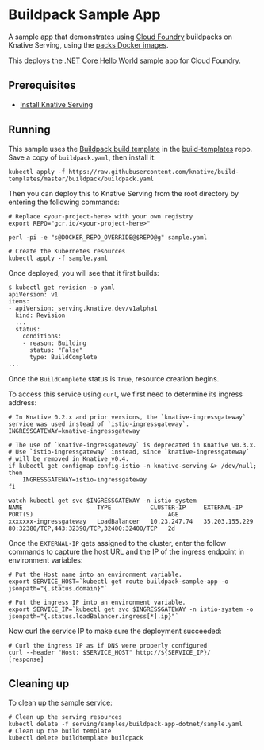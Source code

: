 # Buildpack Sample App

A sample app that demonstrates using
[Cloud Foundry](https://www.cloudfoundry.org/) buildpacks on Knative Serving,
using the [packs Docker images](https://github.com/sclevine/packs).

This deploys the
[.NET Core Hello World](https://github.com/cloudfoundry-samples/dotnet-core-hello-world)
sample app for Cloud Foundry.

## Prerequisites

- [Install Knative Serving](../../../install/README.md)

## Running

This sample uses the
[Buildpack build template](https://github.com/knative/build-templates/blob/master/buildpack/buildpack.yaml)
in the [build-templates](https://github.com/knative/build-templates/) repo. Save
a copy of `buildpack.yaml`, then install it:

```shell
kubectl apply -f https://raw.githubusercontent.com/knative/build-templates/master/buildpack/buildpack.yaml
```

Then you can deploy this to Knative Serving from the root directory by entering
the following commands:

```shell
# Replace <your-project-here> with your own registry
export REPO="gcr.io/<your-project-here>"

perl -pi -e "s@DOCKER_REPO_OVERRIDE@$REPO@g" sample.yaml

# Create the Kubernetes resources
kubectl apply -f sample.yaml
```

Once deployed, you will see that it first builds:

```shell
$ kubectl get revision -o yaml
apiVersion: v1
items:
- apiVersion: serving.knative.dev/v1alpha1
  kind: Revision
  ...
  status:
    conditions:
    - reason: Building
      status: "False"
      type: BuildComplete
...
```

Once the `BuildComplete` status is `True`, resource creation begins.

To access this service using `curl`, we first need to determine its ingress
address:

```shell
# In Knative 0.2.x and prior versions, the `knative-ingressgateway` service was used instead of `istio-ingressgateway`.
INGRESSGATEWAY=knative-ingressgateway

# The use of `knative-ingressgateway` is deprecated in Knative v0.3.x.
# Use `istio-ingressgateway` instead, since `knative-ingressgateway`
# will be removed in Knative v0.4.
if kubectl get configmap config-istio -n knative-serving &> /dev/null; then
    INGRESSGATEWAY=istio-ingressgateway
fi

watch kubectl get svc $INGRESSGATEWAY -n istio-system
NAME                     TYPE           CLUSTER-IP     EXTERNAL-IP      PORT(S)                                      AGE
xxxxxxx-ingressgateway   LoadBalancer   10.23.247.74   35.203.155.229   80:32380/TCP,443:32390/TCP,32400:32400/TCP   2d
```

Once the `EXTERNAL-IP` gets assigned to the cluster, enter the follow commands
to capture the host URL and the IP of the ingress endpoint in environment
variables:

```shell
# Put the Host name into an environment variable.
export SERVICE_HOST=`kubectl get route buildpack-sample-app -o jsonpath="{.status.domain}"`

# Put the ingress IP into an environment variable.
export SERVICE_IP=`kubectl get svc $INGRESSGATEWAY -n istio-system -o jsonpath="{.status.loadBalancer.ingress[*].ip}"`
```

Now curl the service IP to make sure the deployment succeeded:

```shell
# Curl the ingress IP as if DNS were properly configured
curl --header "Host: $SERVICE_HOST" http://${SERVICE_IP}/
[response]
```

## Cleaning up

To clean up the sample service:

```shell
# Clean up the serving resources
kubectl delete -f serving/samples/buildpack-app-dotnet/sample.yaml
# Clean up the build template
kubectl delete buildtemplate buildpack
```
